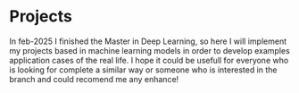 # Projects
In feb-2025 I finished the Master in Deep Learning, so here I will implement my projects based in machine learning models in order to develop examples application cases of the real life. I hope it could be usefull for everyone who is looking for complete a similar way or someone who is interested in the branch and could recomend me any enhance!
